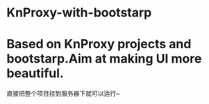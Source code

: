 # KnProxy-with-bootstarp
Based on KnProxy projects and bootstarp.Aim at making UI more beautiful.
===================================
直接把整个项目挂到服务器下就可以运行~
